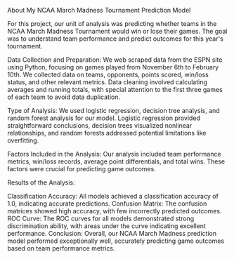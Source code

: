 About My NCAA March Madness Tournament Prediction Model

For this project, our unit of analysis was predicting whether teams in the NCAA March Madness Tournament would win or lose their games. The goal was to understand team performance and predict outcomes for this year's tournament.

Data Collection and Preparation:
We web scraped data from the ESPN site using Python, focusing on games played from November 6th to February 10th. We collected data on teams, opponents, points scored, win/loss status, and other relevant metrics. Data cleaning involved calculating averages and running totals, with special attention to the first three games of each team to avoid data duplication.

Type of Analysis:
We used logistic regression, decision tree analysis, and random forest analysis for our model. Logistic regression provided straightforward conclusions, decision trees visualized nonlinear relationships, and random forests addressed potential limitations like overfitting.

Factors Included in the Analysis:
Our analysis included team performance metrics, win/loss records, average point differentials, and total wins. These factors were crucial for predicting game outcomes.

Results of the Analysis:

Classification Accuracy: All models achieved a classification accuracy of 1.0, indicating accurate predictions.
Confusion Matrix: The confusion matrices showed high accuracy, with few incorrectly predicted outcomes.
ROC Curve: The ROC curves for all models demonstrated strong discrimination ability, with areas under the curve indicating excellent performance.
Conclusion:
Overall, our NCAA March Madness prediction model performed exceptionally well, accurately predicting game outcomes based on team performance metrics.
